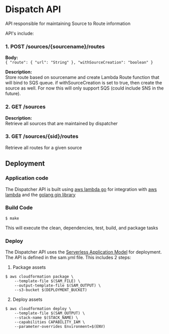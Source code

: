 # Dispatch API
API responsible for maintaining Source to Route information

API's include:

### 1. POST /sources/{sourcename}/routes

**Body:**</br>
`{
	"route": {
		"url": "String"
	},
	"withSourceCreation": "boolean"
}`

**Description:**</br>
Store route based on sourcename and create Lambda Route function that will bind to SQS queue.  if withSourceCreation is set to true, then create the source as well.  For now this will only support SQS (could include SNS in the future).  


### 2. GET /sources

**Description:**</br>
Retrieve all sources that are maintained by dispatcher

### 3. GET /sources/{sid}/routes
Retrieve all routes for a given source


## Deployment
### Application code
The Dispatcher API is built using [aws lambda go](https://github.com/aws/aws-lambda-go) for integration with [aws lambda](https://aws.amazon.com/lambda/) and the [golang gin library](https://gin-gonic.github.io/gin/) 
### Build Code
``` shell
$ make
```
This will execute the clean, dependencies, test, build, and package tasks

### Deploy
The Dispatcher API uses the [Serverless Application Model](https://github.com/awslabs/serverless-application-model) for deployment.  The API is defined in the sam.yml file.  This includes 2 steps:

1. Package assets

``` shell
$ aws cloudformation package \
    --template-file $(SAM_FILE) \
    --output-template-file $(SAM_OUTPUT) \
    --s3-bucket $(DEPLOYMENT_BUCKET) 

```

2. Deploy assets
``` shell
$ aws cloudformation deploy \
    --template-file $(SAM_OUTPUT) \
    --stack-name $(STACK_NAME) \
    --capabilities CAPABILITY_IAM \
    --parameter-overrides Environment=$(ENV)

```

